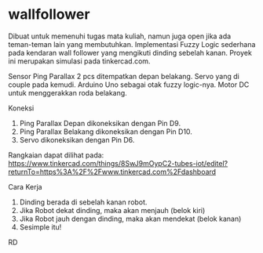 # wallfollower
Dibuat untuk memenuhi tugas mata kuliah, namun juga open jika ada teman-teman lain yang membutuhkan. Implementasi Fuzzy Logic sederhana pada kendaran wall follower yang mengikuti dinding sebelah kanan. Proyek ini merupakan simulasi pada tinkercad.com.

Sensor Ping Parallax 2 pcs ditempatkan depan belakang.
Servo yang di couple pada kemudi.
Arduino Uno sebagai otak fuzzy logic-nya.
Motor DC untuk menggerakkan roda belakang.

Koneksi
1. Ping Parallax  Depan dikoneksikan dengan Pin D9.
2. Ping Parallax  Belakang dikoneksikan dengan Pin D10.
3. Servo dikoneksikan dengan Pin D6.

Rangkaian dapat dilihat pada:
https://www.tinkercad.com/things/8SwJ9mOypC2-tubes-iot/editel?returnTo=https%3A%2F%2Fwww.tinkercad.com%2Fdashboard

Cara Kerja
1. Dinding berada di sebelah kanan robot.
2. Jika Robot dekat dinding, maka akan menjauh (belok kiri)
3. Jika Robot jauh dengan dinding, maka akan mendekat (belok kanan)
4. Sesimple itu!

RD
